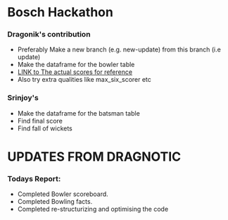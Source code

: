 # Bosch Hackathon
### Dragonik's contribution
- Preferably Make a new branch (e.g. new-update) from this branch (i.e update)
- Make the dataframe for the bowler table 
- [LINK to The actual scores for reference](https://www.cricbuzz.com/live-cricket-scorecard/22401/kkr-vs-kxip-6th-match-indian-premier-league-2019)
- Also try extra qualities like max_six_scorer etc

### Srinjoy's 
- Make the dataframe for the batsman table
- Find final score
- Find fall of wickets

# UPDATES FROM DRAGNOTIC
### Todays Report:

- Completed Bowler scoreboard.
- Completed Bowling facts. 
- Completed re-structurizing and optimising the code
